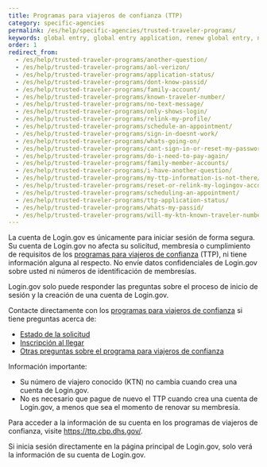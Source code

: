 ```yaml
---
title: Programas para viajeros de confianza (TTP)
category: specific-agencies
permalink: /es/help/specific-agencies/trusted-traveler-programs/
keywords: global entry, global entry application, renew global entry, nexus, tsa, sentri, trusted traveler, ttp, global entry renewal
order: 1
redirect_from:
  - /es/help/trusted-traveler-programs/another-question/
  - /es/help/trusted-traveler-programs/aol-verizon/
  - /es/help/trusted-traveler-programs/application-status/
  - /es/help/trusted-traveler-programs/dont-know-passid/
  - /es/help/trusted-traveler-programs/family-account/
  - /es/help/trusted-traveler-programs/known-traveler-number/
  - /es/help/trusted-traveler-programs/no-text-message/
  - /es/help/trusted-traveler-programs/only-shows-login/
  - /es/help/trusted-traveler-programs/relink-my-profile/
  - /es/help/trusted-traveler-programs/schedule-an-appointment/
  - /es/help/trusted-traveler-programs/sign-in-doesnt-work/
  - /es/help/trusted-traveler-programs/whats-going-on/
  - /es/help/trusted-traveler-programs/cant-sign-in-or-reset-my-password-goes-account/
  - /es/help/trusted-traveler-programs/do-i-need-to-pay-again/
  - /es/help/trusted-traveler-programs/family-member-accounts/
  - /es/help/trusted-traveler-programs/i-have-another-question/
  - /es/help/trusted-traveler-programs/my-ttp-information-is-not-there/
  - /es/help/trusted-traveler-programs/reset-or-relink-my-logingov-account-for-ttp/
  - /es/help/trusted-traveler-programs/scheduling-an-appointment/
  - /es/help/trusted-traveler-programs/ttp-application-status/
  - /es/help/trusted-traveler-programs/whats-my-passid/
  - /es/help/trusted-traveler-programs/will-my-ktn-known-traveler-number-change/
---
```


La cuenta de Login.gov es únicamente para iniciar sesión de forma segura. Su cuenta de Login.gov no afecta su solicitud, membresía o cumplimiento de requisitos de los [programas para viajeros de confianza](https://ttp.dhs.gov/) (TTP), ni tiene información alguna al respecto. No envíe datos confidenciales de Login.gov sobre usted ni números de identificación de membresías.

Login.gov solo puede responder las preguntas sobre el proceso de inicio de sesión y la creación de una cuenta de Login.gov.

Contacte directamente con los [programas para viajeros de confianza](https://help.cbp.gov/s/questions?language=es) si tiene preguntas acerca de:


* [Estado de la solicitud](https://help.cbp.gov/s/article/Article-1886?language=es)
* [Inscripción al llegar](https://help.cbp.gov/s/article/Article-1871?language=es)
* [Otras preguntas sobre el programa para viajeros de confianza](https://help.cbp.gov/s/all-ttp-articles?language=es)

Información importante:
* Su número de viajero conocido (KTN) no cambia cuando crea una cuenta de Login.gov.
* No es necesario que pague de nuevo el TTP cuando crea una cuenta de Login.gov, a menos que sea el momento de renovar su membresía.

Para acceder a la información de su cuenta en los programas de viajeros de confianza, visite <https://ttp.cbp.dhs.gov/>.

Si inicia sesión directamente en la página principal de Login.gov, solo verá la información de su cuenta de Login.gov.
